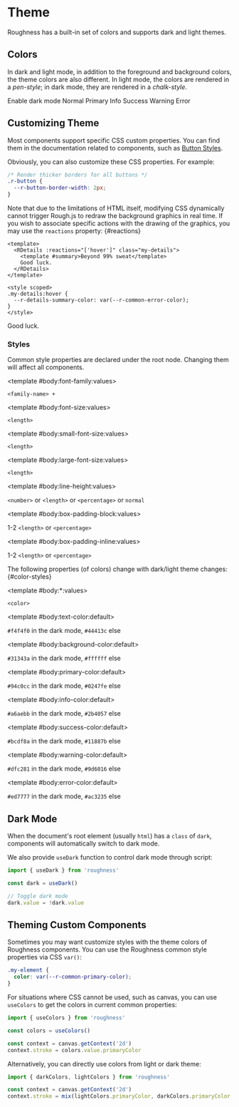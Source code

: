 <script lang="ts" setup>
import { RButton, RDetails, RSpace, RSwitch, RTable, RText, useDark } from 'roughness'

const dark = useDark()
</script>

# Theme

Roughness has a built-in set of colors and supports dark and light themes.

## Colors

In dark and light mode, in addition to the foreground and background colors, the theme colors are also different. In light mode, the colors are rendered in a *pen-style*; in dark mode, they are rendered in a *chalk-style*.

<RSpace vertical>
  <RSpace>
    <RSwitch v-model="dark">Enable dark mode</RSwitch>
  </RSpace>
  <RSpace>
    <RButton filled>Normal</RButton>
    <RButton type="primary" filled>Primary</RButton>
    <RButton type="info" filled>Info</RButton>
    <RButton type="success" filled>Success</RButton>
    <RButton type="warning" filled>Warning</RButton>
    <RButton type="error" filled>Error</RButton>
  </RSpace>
</RSpace>

## Customizing Theme

Most components support specific CSS custom properties. You can find them in the documentation related to components, such as [Button Styles](/components/button#styles).

Obviously, you can also customize these CSS properties. For example:

```css
/* Render thicker borders for all buttons */
.r-button {
  --r-button-border-width: 2px;
}
```

Note that due to the limitations of HTML itself, modifying CSS dynamically cannot trigger Rough.js to redraw the background graphics in real time. If you wish to associate specific actions with the drawing of the graphics, you may use the `reactions` property: {#reactions}

```vue
<template>
  <RDetails :reactions="['hover']" class="my-details">
    <template #summary>Beyond 99% sweat</template>
    Good luck.
  </RDetails>
</template>

<style scoped>
.my-details:hover {
  --r-details-summary-color: var(--r-common-error-color);
}
</style>
```

<RDetails :reactions="['hover']" class="my-details">
  <template #summary>Beyond 99% sweat</template>
  Good luck.
</RDetails>

<style scoped>
.my-details:hover {
  --r-details-summary-color: var(--r-common-error-color);
}
</style>

### Styles

Common style properties are declared under the root node. Changing them will affect all components.

<RSpace overflow>
<RTable
  :columns="['name', 'values', 'default', 'description']"
  :rows="['font-family', 'font-size', 'small-font-size', 'large-font-size', 'line-height', 'box-padding-block', 'box-padding-inline']"
>
  <template #body:*:name="{ row }">--r-common-{{ row }}</template>

  <template #body:font-family:values>

  `<family-name> +`

  </template>
  <template #body:font-family:default>

  `'CabinSketch'`

  </template>
  <template #body:font-family:description>

  Font family of components. This is only valid for Roughness components. If you want it to take effect for the entire page, you can define the following styles:

  ```css
  body {
    font-family: var(--r-common-font-family);
  }
  ```

  </template>

  <template #body:font-size:values>

  `<length>`

  </template>
  <template #body:font-size:default>

  `16px`

  </template>
  <template #body:font-size:description>
    Font size of components.
  </template>

  <template #body:small-font-size:values>

  `<length>`

  </template>
  <template #body:small-font-size:default>

  `calc(var(--r-common-font-size) - 4px)`

  </template>
  <template #body:small-font-size:description>

  Font size of components with `size="small"`.

  Some browsers (such as Chrome on PC devices) have a minimum font size (`12px`) by default. In these environments, the font size cannot be lowered below that value.

  </template>

  <template #body:large-font-size:values>

  `<length>`

  </template>
  <template #body:large-font-size:default>

  `calc(var(--r-common-font-size) + 4px)`

  </template>
  <template #body:large-font-size:description>

  Font size of components with `size="large"`.

  </template>

  <template #body:line-height:values>

  `<number>` or `<length>` or `<percentage>` or `normal`

  </template>
  <template #body:line-height:default>

  `calc(1em + 8px)`

  </template>
  <template #body:line-height:description>
    Line height of components.
  </template>

  <template #body:box-padding-block:values>

  1-2 `<length>` or `<percentage>`

  </template>
  <template #body:box-padding-block:default>

  `0.5em`

  </template>
  <template #body:box-padding-block:description>
    Vertical padding of components with rectangular boxes. Such as Button, or cells of Table.
  </template>

  <template #body:box-padding-inline:values>

  1-2 `<length>` or `<percentage>`

  </template>
  <template #body:box-padding-inline:default>

  `calc(1em + 4px)`

  </template>
  <template #body:box-padding-inline:description>
    Horizontal padding of components with rectangular boxes. Such as Button, or cells of Table.
  </template>
</RTable>
</RSpace>

The following properties (of colors) change with dark/light theme changes: {#color-styles}

<RSpace overflow>
<RTable
  :columns="['name', 'values', 'default', 'description']"
  :rows="['text-color', 'background-color', 'primary-color', 'info-color', 'success-color', 'warning-color', 'error-color']"
>
  <template #body:*:name="{ row }">--r-common-{{ row }}</template>

  <template #body:*:values>

  `<color>`

  </template>

  <template #body:text-color:default>

  `#f4f4f0` in the dark mode, `#44413c` else

  </template>
  <template #body:text-color:description>

  Color of foreground content such as text and borders. This is only valid for Roughness components. If you want it to take effect for the entire page, you can define the following styles:

  ```css
  body {
    color: var(--r-common-text-color);
  }
  ```

  </template>

  <template #body:background-color:default>

  `#31343a` in the dark mode, `#ffffff` else

  </template>
  <template #body:background-color:description>

  Color of background content such as backdrop and text stroke. This is only valid for Roughness components. If you want it to take effect for the entire page, you can define the following styles:

  ```css
  body {
    background-color: var(--r-common-text-color);
  }
  ```

  </template>

  <template #body:primary-color:default>

  `#94c0cc` in the dark mode, `#0247fe` else

  </template>
  <template #body:primary-color:description>

  Color of the key content on the page. Components with `type="primary"` use this color.

  </template>

  <template #body:info-color:default>

  `#a6aebb` in the dark mode, `#2b4057` else

  </template>
  <template #body:info-color:description>

  Color of auxiliary information on the page. Components with `type="info"` use this color.

  </template>

  <template #body:success-color:default>

  `#bcdf8a` in the dark mode, `#11887b` else

  </template>
  <template #body:success-color:description>

  Color of success message. Components with `type="success"` use this color.

  </template>

  <template #body:warning-color:default>

  `#dfc281` in the dark mode, `#9d6016` else

  </template>
  <template #body:warning-color:description>

  Color of warning message. Components with `type="warning"` use this color.

  </template>

  <template #body:error-color:default>

  `#ed7777` in the dark mode, `#ac3235` else

  </template>
  <template #body:error-color:description>

  Color of error message. Components with `type="error"` use this color.

  </template>
</RTable>
</RSpace>

## Dark Mode

When the document's root element (usually `html`) has a `class` of `dark`, components will automatically switch to dark mode.

We also provide `useDark` function to control dark mode through script:

```js
import { useDark } from 'roughness'

const dark = useDark()

// Toggle dark mode
dark.value = !dark.value
```

## Theming Custom Components

Sometimes you may want customize styles with the theme colors of Roughness components. You can use the Roughness common style properties via CSS `var()`:

```css
.my-element {
  color: var(--r-common-primary-color);
}
```

For situations where CSS cannot be used, such as canvas, you can use `useColors` to get the colors in current common properties:

```js
import { useColors } from 'roughness'

const colors = useColors()

const context = canvas.getContext('2d')
context.stroke = colors.value.primaryColor
```

Alternatively, you can directly use colors from light or dark theme:

```js
import { darkColors, lightColors } from 'roughness'

const context = canvas.getContext('2d')
context.stroke = mix(lightColors.primaryColor, darkColors.primaryColor, 0.5)
```
